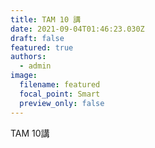 ```yaml
---
title: TAM 10 講
date: 2021-09-04T01:46:23.030Z
draft: false
featured: true
authors:
  - admin
image:
  filename: featured
  focal_point: Smart
  preview_only: false
---
```

TAM 10講

